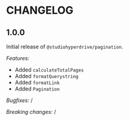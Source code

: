 # CHANGELOG

## 1.0.0

Initial release of `@studiohyperdrive/pagination`.

*Features:*
- Added `calculateTotalPages`
- Added `formatQuerystring`
- Added `formatLink`
- Added `Pagination`

*Bugfixes:*
/

*Breaking changes:*
/
